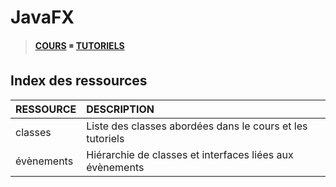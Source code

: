 # JavaFX

> [**COURS**](https://www.youtube.com/playlist?list=PLrSOXFDHBtfGPyx7UHfsJtrdnpa_ix0ah) ◾ [**TUTORIELS**](https://www.youtube.com/playlist?list=PLrSOXFDHBtfG1YTsSBwZ9KO8m7gk95MFV)

## Index des ressources

|RESSOURCE|DESCRIPTION|
|:--|:--|
|classes|Liste des classes abordées dans le cours et les tutoriels|
|évènements|Hiérarchie de classes et interfaces liées aux évènements|
